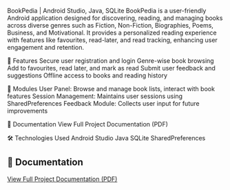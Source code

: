 BookPedia | Android Studio, Java, SQLite
BookPedia is a user-friendly Android application designed for discovering, reading, and managing books across diverse genres
such as Fiction, Non-Fiction, Biographies, Poems, Business, and Motivational. It provides a personalized reading experience with features like favourites, read-later, and read tracking, enhancing user engagement and retention.

🌟 Features
Secure user registration and login
Genre-wise book browsing
Add to favourites, read later, and mark as read
Submit user feedback and suggestions
Offline access to books and reading history

📂 Modules
User Panel: Browse and manage book lists, interact with book features
Session Management: Maintains user sessions using SharedPreferences
Feedback Module: Collects user input for future improvements

📄 Documentation
View Full Project Documentation (PDF)

🛠 Technologies Used
Android Studio
Java
SQLite
SharedPreferences

## 📄 Documentation
[View Full Project Documentation (PDF)](BookPedia_documentation.pdf)
